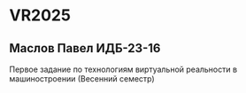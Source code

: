# VR2025
## Маслов Павел ИДБ-23-16
Первое задание по технологиям виртуальной реальности в машиностроении (Весенний семестр)
